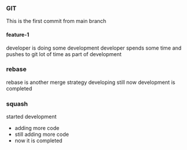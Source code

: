 ### GIT
This is the first commit from main branch
#### feature-1
developer is doing some development
developer spends some time and pushes to git lot of time as part of development

### rebase
rebase is another merge strategy
developing still
now development is completed

### squash
started development
* adding more code
* still adding more code
* now it is completed